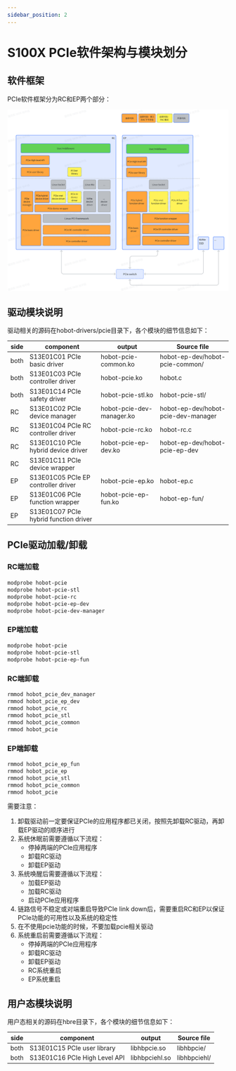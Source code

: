 ```yaml
---
sidebar_position: 2
---
```

# S100X PCIe软件架构与模块划分

## 软件框架

PCIe软件框架分为RC和EP两个部分：

![S100X_PCIE_sw_arch](../../../../../static/img/07_Advanced_development/02_linux_development/driver_development_s100/pcie/sw_arch.png)

## 驱动模块说明

驱动相关的源码在hobot-drivers/pcie目录下，各个模块的细节信息如下：

| side | component                          | output                    | Source file                     |
|------|------------------------------------|---------------------------|---------------------------------|
| both | S13E01C01 PCIe basic driver        | hobot-pcie-common.ko      | hobot-ep-dev/hobot-pcie-common/ |
| both | S13E01C03 PCIe controller driver   | hobot-pcie.ko             | hobot.c                         |
| both | S13E01C14 PCIe safety driver       | hobot-pcie-stl.ko         | hobot-pcie-stl/                 |
| RC   | S13E01C02 PCIe device manager      | hobot-pcie-dev-manager.ko | hobot-ep-dev/hobot-pcie-dev-manager |
| RC   | S13E01C04 PCIe RC controller driver | hobot-pcie-rc.ko          | hobot-rc.c                      |
| RC   | S13E01C10 PCIe hybrid device driver | hobot-pcie-ep-dev.ko      | hobot-ep-dev/hobot-pcie-ep-dev  |
| RC   | S13E01C11 PCIe device wrapper      |                           |                                 |
| EP   | S13E01C05 PCIe EP controller driver | hobot-pcie-ep.ko          | hobot-ep.c                      |
| EP   | S13E01C06 PCIe function wrapper    | hobot-pcie-ep-fun.ko      | hobot-ep-fun/                   |
| EP   | S13E01C07 PCIe hybrid function driver |                           |                                 |

## PCIe驱动加载/卸载

### RC端加载

```shell
modprobe hobot-pcie
modprobe hobot-pcie-stl
modprobe hobot-pcie-rc
modprobe hobot-pcie-ep-dev
modprobe hobot-pcie-dev-manager
```

### EP端加载

```shell
modprobe hobot-pcie
modprobe hobot-pcie-stl
modprobe hobot-pcie-ep-fun
```

### RC端卸载

```shell
rmmod hobot_pcie_dev_manager
rmmod hobot_pcie_ep_dev
rmmod hobot_pcie_rc
rmmod hobot_pcie_stl
rmmod hobot_pcie_common
rmmod hobot_pcie
```

### EP端卸载

```shell
rmmod hobot_pcie_ep_fun
rmmod hobot_pcie_ep
rmmod hobot_pcie_stl
rmmod hobot_pcie_common
rmmod hobot_pcie
```

需要注意：

1. 卸载驱动前一定要保证PCIe的应用程序都已关闭，按照先卸载RC驱动，再卸载EP驱动的顺序进行
2. 系统休眠前需要遵循以下流程：
   - 停掉两端的PCIe应用程序
   - 卸载RC驱动
   - 卸载EP驱动
3. 系统唤醒后需要遵循以下流程：
   - 加载EP驱动
   - 加载RC驱动
   - 启动PCIe应用程序
4. 链路信号不稳定或对端重启导致PCIe link down后，需要重启RC和EP以保证PCIe功能的可用性以及系统的稳定性
5. 在不使用pcie功能的时候，不要加载pcie相关驱动
6. 系统重启前需要遵循以下流程：
   - 停掉两端的PCIe应用程序
   - 卸载RC驱动
   - 卸载EP驱动
   - RC系统重启
   - EP系统重启

## 用户态模块说明

用户态相关的源码在hbre目录下，各个模块的细节信息如下：

| side | component                     | output          | Source file  |
|------|-------------------------------|-----------------|--------------|
| both | S13E01C15 PCIe user library   | libhbpcie.so    | libhbpcie/   |
| both | S13E01C16 PCIe High Level API | libhbpciehl.so  | libhbpciehl/ |
